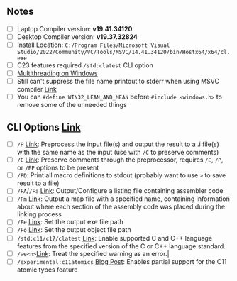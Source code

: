 ## Notes
- [ ] Laptop Compiler version: **v19.41.34120**
- [ ] Desktop Compiler version: **v19.37.32824**
- [ ] Install Location: `C:/Program Files/Microsoft Visual Studio/2022/Community/VC/Tools/MSVC/14.41.34120/bin/Hostx64/x64/cl.exe`
- [ ] C23 features required `/std:clatest` CLI option
- [ ] [Multithreading on Windows](https://learn.microsoft.com/en-us/cpp/parallel/multithreading-with-c-and-win32?view=msvc-170) 
- [ ] Still can't suppress the file name printout to stderr when using MSVC compiler [Link](https://developercommunity.visualstudio.com/t/allow-having-clexe-not-print-the-compiled-source-f/717761) 
- [ ] You can `#define WIN32_LEAN_AND_MEAN` before `#include <windows.h>` to remove some of the unneeded things
## CLI Options [Link](https://learn.microsoft.com/en-us/cpp/build/reference/compiler-options-listed-alphabetically?view=msvc-170)
- [ ] `/P` [Link](https://learn.microsoft.com/en-us/cpp/build/reference/p-preprocess-to-a-file?view=msvc-170): Preprocess the input file(s) and output the result to a .i file(s) with the same name as the input (use with `/C` to preserve comments)
- [ ] `/C` [Link](https://learn.microsoft.com/en-us/cpp/build/reference/c-preserve-comments-during-preprocessing?view=msvc-170): Preserve comments through the preprocessor, requires `/E`, `/P`, or `/EP` options to be present
- [ ] `/PD`: Print all macro definitions to stdout (probably want to use `>` to save result to a file)
- [ ] `/FA`/`/Fa` [Link](https://learn.microsoft.com/en-us/cpp/build/reference/fa-fa-listing-file?view=msvc-170): Output/Configure a listing file containing assembler code
- [ ] `/Fm` [Link](https://learn.microsoft.com/en-us/cpp/build/reference/fm-name-mapfile?view=msvc-170): Output a map file with a specified name, containing information about where each section of the assembly code was placed during the linking process
- [ ] `/Fe` [Link](https://learn.microsoft.com/en-us/cpp/build/reference/fe-name-exe-file?view=msvc-170): Set the output exe file path
- [ ] `/Fo` [Link](https://learn.microsoft.com/en-us/cpp/build/reference/fo-object-file-name?view=msvc-170): Set the output object file path
- [ ] `/std:c11/c17/clatest` [Link](https://learn.microsoft.com/en-us/cpp/build/reference/std-specify-language-standard-version?view=msvc-170): Enable supported C and C++ language features from the specified version of the C or C++ language standard.
- [ ] `/we<n>`[Link](https://learn.microsoft.com/en-us/cpp/build/reference/compiler-option-warning-level?view=msvc-170): Treat the specified warning as an error.|
- [ ] `/experimental:c11atomics` [Blog Post](https://devblogs.microsoft.com/cppblog/c11-atomics-in-visual-studio-2022-version-17-5-preview-2/): Enables partial support for the C11 atomic types feature